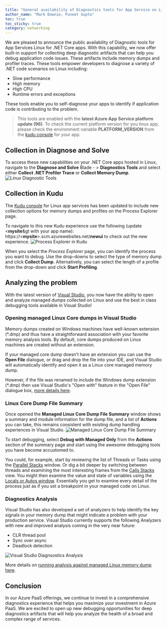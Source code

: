 ```yaml
---
title: "General availability of Diagnostics tools for App Service on Linux .NET core apps"
author_name: "Mark Downie, Puneet Gupta"
toc: true
toc_sticky: true
category: networking
---
```


We are pleased to announce the public availability of Diagnostic tools for App Services Linux for .NET Core apps. With this capability, we now offer built-in support for collecting deep diagnostic artifacts that can help you debug application code issues. These artifacts include memory dumps and profiler traces. These tools empower developers to diagnose a variety of .NET code scenarios on Linux including:

- Slow performance
- High memory
- High CPU
- Runtime errors and exceptions

These tools enable you to self-diagnose your apps to identify if application code is contributing to the problem.

 > This tools are enabled with the **latest Azure App Service platform update (96)**. To check the current platform version for you linux app, please check the environment variable **PLATFORM_VERSION** from the [kudu console](https://docs.microsoft.com/azure/app-service/resources-kudu) for your app.

## Collection in Diagnose and Solve

To access these new capabilities on your .NET Core apps hosted in Linux, navigate to the **Diagnose and Solve** Blade - > **Diagnostics Tools** and select either **Collect .NET Profiler Trace** or **Collect Memory Dump**.
![Linux Diagnostic Tools]({{site.baseurl}}/media/2021/10/linux-diagnostic-tools.png)

## Collection in Kudu

The [Kudu console](https://docs.microsoft.com/azure/app-service/resources-kudu) for Linux app services has been updated to include new collection options for memory dumps and profiles on the Process Explorer page.

To navigate to this new Kudu experience use the following (update &lt;**mysite**&gt with your app name): https://&lt;**mysite**&gt;.scm.azurewebsites.net/**newui** to check out the new experience.
![Process Explorer in Kudu]({{site.baseurl}}/media/2021/10/kudu-process-explorer-linux.png)

When you select the *Process Explorer* page, you can identify the process you want to debug. Use the drop-downs to select the type of memory dump and click **Collect Dump**. Alternatively, you can select the length of a profile from the drop-down and click **Start Profiling**.

## Analyzing the problem

With the latest version of [Visual Studio](https://devblogs.microsoft.com/visualstudio/linux-managed-memory-dump-debugging/), you now have the ability to open and analyze managed dumps collected on Linux and use the best in class debugging tools available in Visual Studio!

### Opening managed Linux Core dumps in Visual Studio

Memory dumps created on Windows machines have well-known extension (*.dmp) and thus have a straightforward association with your favorite memory analysis tools. By default, core dumps produced on Linux machines are created without an extension.

If your managed core dump doesn't have an extension you can use the **Open File** dialogue, or drag and drop the file into your IDE, and Visual Studio will automatically identify and open it as a Linux core managed memory dump.

However, if the file was renamed to include the Windows dump extension (*.dmp) then use Visual Studio's "Open with" feature in the "Open File" dialogue box, [more details here](https://devblogs.microsoft.com/visualstudio/linux-managed-memory-dump-debugging/#opening-the-linux-core-dump-in-visual-studio).

### Linux Core Dump File Summary

Once opened the **Managed Linux Core Dump File Summary** window shows a summary and module information for the dump file, and a list of **Actions** you can take, this remains consistent with existing dump handling experiences in Visual Studio.
![Managed Linux Core Dump File Summary]({{site.baseurl}}/media/2021/10/vs-dump-file-summary-linux-dump.png)

To start debugging, select **Debug with Managed Only** from the **Actions** section of the summary page and start using the awesome debugging tools you have become accustomed to.

You could, for example, start by reviewing the list of Threads or Tasks using the [Parallel Stacks](https://docs.microsoft.com/visualstudio/debugger/using-the-parallel-stacks-window) window. Or dig a bit deeper by switching between threads and examining the most interesting frames from the [Calls Stacks](https://docs.microsoft.com/visualstudio/debugger/how-to-use-the-call-stack-window) view. You might then examine the value and state of variables using the [Locals or Autos window](https://docs.microsoft.com/visualstudio/debugger/autos-and-locals-windows). Essentially you get to examine every detail of the process just as if you set a breakpoint in your managed code on Linux.

### Diagnostics Analysis

Visual Studio has also developed a set of analyzers to help identify the key signals in your memory dump that might indicate a problem with your production service. Visual Studio currently supports the following Analyzers with new and improved analysis coming in the very near future:

- CLR thread pool
- Sync over async
- Deadlock detection

![Visual Studio Diagnsostics Analysis]({{site.baseurl}}/media/2021/10/vs-diagnostics-analysis.png)

More details on [running analysis against managed Linux memory dump here](https://devblogs.microsoft.com/visualstudio/managed-memory-dump-analyzers/#automatic-analysis-of-a-memory-dump).

## Conclusion

In our Azure PaaS offerings, we continue to invest in a comprehensive diagnostics experience that helps you maximize your investment in Azure PaaS. We are excited to open up new debugging opportunities for deep diagnostics artifacts that will help you analyze the health of a broad and complex range of services.
